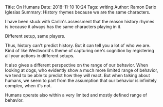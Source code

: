 Title: On Humans
Date: 2018-11-10 10:24
Tags: writing
Author: Ramon Dario Iglesias
Summary: History rhymes because we are the same characters.

I have been stuck with Carlin's assessment that the reason history rhymes is because it always has the same characters playing in it.  
  
Different setup, same players.  
  
Thus, history can't predict history. But it can tell you a lot of who we are. Kind of like Westworld's theme of capturing one's cognition by registering all your actions in different setups.  
  
It also gives a different perspective on the range of our behavior. When looking at dogs, who evidently show a much more limited range of behavior, we tend to be able to predict how they will react. But when talking about humans, we seem to part from the assumption that our behavior is infinitely complex, when it's not.  
  
Humans operate also within a very limited and mostly defined range of behavior.